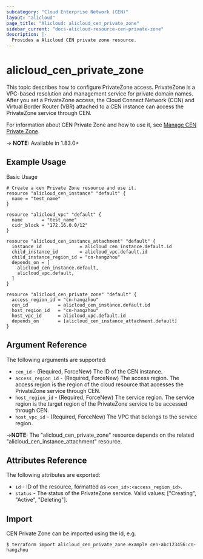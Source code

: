 ```yaml
---
subcategory: "Cloud Enterprise Network (CEN)"
layout: "alicloud"
page_title: "Alicloud: alicloud_cen_private_zone"
sidebar_current: "docs-alicloud-resource-cen-private-zone"
description: |-
  Provides a Alicloud CEN private zone resource.
---
```


# alicloud\_cen_private_zone

This topic describes how to configure PrivateZone access. 
PrivateZone is a VPC-based resolution and management service for private domain names. 
After you set a PrivateZone access, the Cloud Connect Network (CCN) and Virtual Border Router (VBR) attached to a CEN instance can access the PrivateZone service through CEN.

For information about CEN Private Zone and how to use it, see [Manage CEN Private Zone](https://www.alibabacloud.com/help/en/doc-detail/106693.htm).

-> **NOTE:** Available in 1.83.0+

## Example Usage

Basic Usage

```
# Create a cen Private Zone resource and use it.
resource "alicloud_cen_instance" "default" {
  name = "test_name"
}

resource "alicloud_vpc" "default" {
  name       = "test_name"
  cidr_block = "172.16.0.0/12"
}

resource "alicloud_cen_instance_attachment" "default" {
  instance_id              = alicloud_cen_instance.default.id
  child_instance_id        = alicloud_vpc.default.id
  child_instance_region_id = "cn-hangzhou"
  depends_on = [
    alicloud_cen_instance.default,
    alicloud_vpc.default,
  ]
}

resource "alicloud_cen_private_zone" "default" {
  access_region_id = "cn-hangzhou"
  cen_id           = alicloud_cen_instance.default.id
  host_region_id   = "cn-hangzhou"
  host_vpc_id      = alicloud_vpc.default.id
  depends_on       = [alicloud_cen_instance_attachment.default]
}
```
## Argument Reference

The following arguments are supported:

* `cen_id` - (Required, ForceNew) The ID of the CEN instance.
* `access_region_id` - (Required, ForceNew) The access region. The access region is the region of the cloud resource that accesses the PrivateZone service through CEN.
* `host_region_id` - (Required, ForceNew) The service region. The service region is the target region of the PrivateZone service to be accessed through CEN. 
* `host_vpc_id` - (Required, ForceNew) The VPC that belongs to the service region.

->**NOTE:** The "alicloud_cen_private_zone" resource depends on the related "alicloud_cen_instance_attachment" resource.

## Attributes Reference

The following attributes are exported:

* `id` - ID of the resource, formatted as `<cen_id>:<access_region_id>`.
* `status` - The status of the PrivateZone service. Valid values: ["Creating", "Active", "Deleting"].

## Import

CEN Private Zone can be imported using the id, e.g.

```
$ terraform import alicloud_cen_private_zone.example cen-abc123456:cn-hangzhou
```